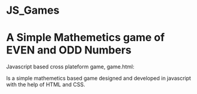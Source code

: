 # JS_Games

# A Simple Mathemetics game of EVEN and ODD Numbers

Javascript based cross plateform game, game.html:

Is a simple mathemetics based game designed and developed in javascript with the help of HTML and CSS.
